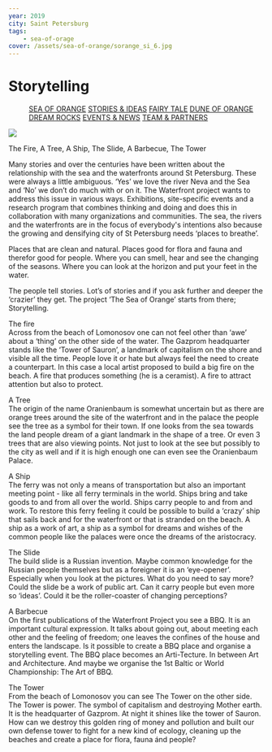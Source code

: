 ```yaml
---
year: 2019
city: Saint Petersburg
tags:
    - sea-of-orage
cover: /assets/sea-of-orange/sorange_si_6.jpg
---
```


# Storytelling

<Menu>
<a href="/sea-of-orange">SEA OF ORANGE</a>
<a href="/sea-of-orange/stories-and-ideas">STORIES & IDEAS</a>
<a href="/sea-of-orange/fairytale">FAIRY TALE</a>
<a href="/sea-of-orange/dune-of-orange">DUNE OF ORANGE</a>
<a href="/sea-of-orange/dreamrocks">DREAM ROCKS</a>
<a href="/sea-of-orange/events-and-news">EVENTS & NEWS</a>
<a href="/sea-of-orange/team-and-partners">TEAM & PARTNERS</a>
</Menu>

![](/assets/sea-of-orange/sorange_si_6.jpg)

The Fire, A Tree, A Ship, The Slide, A Barbecue, The Tower

Many stories and over the centuries have been written about the relationship with the sea and the waterfronts around St Petersburg. These were always a little ambiguous. ‘Yes’ we love the river Neva and the Sea and ‘No’ we don’t do much with or on it. The Waterfront project wants to address this issue in various ways. Exhibitions, site-specific events and a research program that combines thinking and doing and does this in collaboration with many organizations and communities. The sea, the rivers and the waterfronts are in the focus of everybody's intentions also because the growing and densifying city of St Petersburg needs ‘places to breathe’.

Places that are clean and natural. Places good for flora and fauna and therefor good for people. Where you can smell, hear and see the changing of the seasons. Where you can look at the horizon and put your feet in the water.

The people tell stories. Lot’s of stories and if you ask further and deeper the ‘crazier’ they get. The project ‘The Sea of Orange’ starts from there; Storytelling.

The fire<br/>
Across from the beach of Lomonosov one can not feel other than ‘awe’ about a ‘thing’ on the other side of the water. The Gazprom headquarter stands like the ‘Tower of Sauron’, a landmark of capitalism on the shore and visible all the time. People love it or hate but always feel the need to create a counterpart. In this case a local artist proposed to build a big fire on the beach. A fire that produces something (he is a ceramist). A fire to attract attention but also to protect.

A Tree<br/>
The origin of the name Oranienbaum is somewhat uncertain but as there are orange trees around the site of the waterfront and in the palace the people see the tree as a symbol for their town. If one looks from the sea towards the land people dream of a giant landmark in the shape of a tree. Or even 3 trees that are also viewing points. Not just to look at the see but possibly to the city as well and if it is high enough one can even see the Oranienbaum Palace.

A Ship<br/>
The ferry was not only a means of transportation but also an important meeting point - like all ferry terminals in the world. Ships bring and take goods to and from all over the world. Ships carry people to and from and work. To restore this ferry feeling it could be possible to build a ‘crazy’ ship that sails back and for the waterfront or that is stranded on the beach. A ship as a work of art, a ship as a symbol for dreams and wishes of the common people like the palaces were once the dreams of the aristocracy.

The Slide<br/>
The build slide is a Russian invention. Maybe common knowledge for the Russian people themselves but as a foreigner it is an ‘eye-opener’. Especially when you look at the pictures. What do you need to say more?
Could the slide be a work of public art. Can it carry people but even more so ‘ideas’. Could it be the roller-coaster of changing perceptions?

A Barbecue<br/>
On the first publications of the Waterfront Project you see a BBQ. It is an important cultural expression. It talks about going out, about meeting each other and the feeling of freedom; one leaves the confines of the house and enters the landscape. Is it possible to create a BBQ place and organise a storytelling event. The BBQ place becomes an Arti-Tecture. In between Art and Architecture. And maybe we organise the 1st Baltic or World Championship: The Art of BBQ.

The Tower<br/>
From the beach of Lomonosov you can see The Tower on the other side. The Tower is power. The symbol of capitalism and destroying Mother earth. It is the headquarter of Gazprom. At night it shines like the tower of Sauron. How can we destroy this golden ring of money and pollution and built our own defense tower to fight for a new kind of ecology, cleaning up the beaches and create a place for flora, fauna ánd people?
